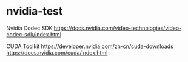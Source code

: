 # nvidia-test

Nvidia Codec SDK
https://docs.nvidia.com/video-technologies/video-codec-sdk/index.html


CUDA Toolkit
https://developer.nvidia.com/zh-cn/cuda-downloads
https://docs.nvidia.com/cuda/index.html
